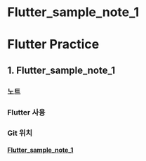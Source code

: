 # Flutter_sample_note_1


# Flutter Practice

## 1. Flutter_sample_note_1

### 	노트



### 	Flutter 사용



### Git 위치

#### 			[Flutter_sample_note_1](https://github.com/jyukki97/flutter_practice/tree/master/flutter_sample_note_1)
